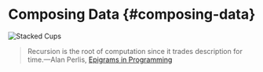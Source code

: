 # Composing Data {#composing-data}

![Stacked Cups](images/stacked-cups.jpg)

> Recursion is the root of computation since it trades description for time.—Alan Perlis, [Epigrams in Programming](http://www.cs.yale.edu/homes/perlis-alan/quotes.html)